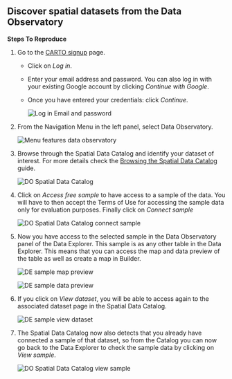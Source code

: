 ## Discover spatial datasets from the Data Observatory

**Steps To Reproduce**

1. Go to the <a href="http://app.carto.com/signup" target="_blank">CARTO signup</a> page.
   - Click on *Log in*.
   - Enter your email address and password. You can also log in with your existing Google account by clicking *Continue with Google*.
   - Once you have entered your credentials: click *Continue*.

     ![Log in Email and password](/img/cloud-native-workspace/get-started/login.png)

2. From the Navigation Menu in the left panel, select Data Observatory. 

   ![Menu features data observatory](/img/cloud-native-workspace/tutorials/tutorial4_the_menu_features_data_observatory.png)

3. Browse through the Spatial Data Catalog and identify your dataset of interest. For more details check the [Browsing the Spatial Data Catalog](../../data-observatory/browsing-the-spatial-data-catalog) guide.

   ![DO Spatial Data Catalog](/img/cloud-native-workspace/tutorials/tutorial4_do_spatial_data_catalog.png)

4. Click on *Access free sample* to have access to a sample of the data. You will have to then accept the Terms of Use for accessing the sample data only for evaluation purposes. Finally click on *Connect sample*

   ![DO Spatial Data Catalog connect sample](/img/cloud-native-workspace/tutorials/tutorial4_do_spatial_data_catalog_connect_sample.png)

5. Now you have access to the selected sample in the Data Observatory panel of the Data Explorer. This sample is as any other table in the Data Explorer. This means that you can access the map and data preview of the table as well as create a map in Builder. 

   ![DE sample map preview](/img/cloud-native-workspace/tutorials/tutorial4_de_sample_map_preview.png)

   ![DE sample data preview](/img/cloud-native-workspace/tutorials/tutorial4_de_sample_data_preview.png)

6. If you click on *View dataset*, you will be able to access again to the associated dataset page in the Spatial Data Catalog.

   ![DE sample view dataset](/img/cloud-native-workspace/tutorials/tutorial4_de_sample_view_dataset.png)

7. The Spatial Data Catalog now also detects that you already have connected a sample of that dataset, so from the Catalog you can now go back to the Data Explorer to check the sample data by clicking on *View sample*.

   ![DO Spatial Data Catalog view sample](/img/cloud-native-workspace/tutorials/tutorial4_do_spatial_data_catalog_view_sample.png)
